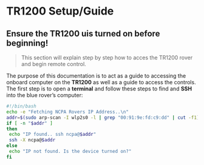 # TR1200 Setup/Guide
## **Ensure the TR1200 uis turned on before beginning!**
>This section will explain step by step how to acces the TR1200 rover and begin remote control.

The purpose of this documentation is to act as a guide to accessing the onboard computer on the **TR1200** as well as a guide to access the controls. The first step is to open a **terminal** and follow these steps to find and **SSH** into the blue rover’s computer:

```bash
#!/bin/bash
echo -e "Fetching NCPA Rovers IP Address..\n"
addr=$(sudo arp-scan -I wlp2s0 -l | grep "00:91:9e:fd:c9:dd" | cut -f1)
if [ -n "$addr" ]
then
 echo "IP found.. ssh ncpa@$addr"
 ssh -X ncpa@$addr
else
 echo "IP not found. Is the device turned on?"
fi
```

